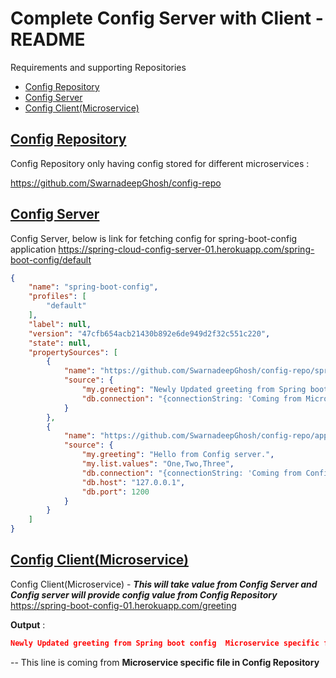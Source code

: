 # Complete Config Server with Client - README



Requirements and supporting Repositories

- [Config Repository](#config-repositoryhttpsgithubcomswarnadeepghoshconfig-repo)
- [Config Server](#config-serverhttpsgithubcomswarnadeepghoshspring-cloud-config-server)
- [Config Client(Microservice)](#config-clientmicroservicehttpsgithubcomswarnadeepghoshspring-boot-config)



## [Config Repository](https://github.com/SwarnadeepGhosh/config-repo)

Config Repository only having config stored for different microservices : 

https://github.com/SwarnadeepGhosh/config-repo



## [Config Server](https://github.com/SwarnadeepGhosh/spring-cloud-config-server)

Config Server, below is link for fetching config for spring-boot-config application
https://spring-cloud-config-server-01.herokuapp.com/spring-boot-config/default

```json
{
    "name": "spring-boot-config",
    "profiles": [
        "default"
    ],
    "label": null,
    "version": "47cfb654acb21430b892e6de949d2f32c551c220",
    "state": null,
    "propertySources": [
        {
            "name": "https://github.com/SwarnadeepGhosh/config-repo/spring-boot-config.yml",
            "source": {
                "my.greeting": "Newly Updated greeting from Spring boot config  Microservice specific file.",
                "db.connection": "{connectionString: 'Coming from Microservice specific file}"
            }
        },
        {
            "name": "https://github.com/SwarnadeepGhosh/config-repo/application.yml",
            "source": {
                "my.greeting": "Hello from Config server.",
                "my.list.values": "One,Two,Three",
                "db.connection": "{connectionString: 'Coming from Config server', userName: 'mydbConfig', password: 'mypass'}",
                "db.host": "127.0.0.1",
                "db.port": 1200
            }
        }
    ]
}
```



## [Config Client(Microservice)](https://github.com/SwarnadeepGhosh/spring-boot-config)

Config Client(Microservice) - ***This will take value from Config Server and Config server will provide config value from Config Repository***
https://spring-boot-config-01.herokuapp.com/greeting



**Output** : 

```json
Newly Updated greeting from Spring boot config  Microservice specific file.{connectionString: 'Coming from Microservice specific file}127.0.0.1
```

-- This line is coming from **Microservice specific file in Config Repository**

